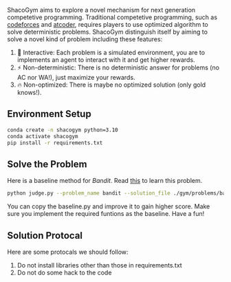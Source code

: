 ShacoGym aims to explore a novel mechanism for next generation competetive programming. Traditional competetive programming, such as [codeforces](https://codeforces.com/) and [atcoder](https://atcoder.jp/), requires players to use optimized algorithm to solve deterministic problems. ShacoGym distinguish itself by aiming to solve a novel kind of problem including these features:
1. :rainbow: Interactive: Each problem is a simulated environment, you are to implements an agent to interact with it and get higher rewards.
2. :zap: Non-deterministic: There is no deterministic answer for problems (no AC nor WA!), just maximize your rewards.
3. :fire: Non-optimized: There is maybe no optimized solution (only gold knows!).


## Environment Setup

```bash
conda create -n shacogym python=3.10
conda activate shacogym
pip install -r requirements.txt
```

## Solve the Problem

Here is a baseline method for *Bandit*. Read [this](gym/problems/bandit/bandit.md) to learn this problem.

```bash
python judge.py --problem_name bandit --solution_file ./gym/problems/bandit/baseline.py
```

You can copy the baseline.py and improve it to gain higher score.
Make sure you implement the required funtions as the baseline. Have a fun!


## Solution Protocal

Here are some protocals we should follow:
1. Do not install libraries other than those in requirements.txt
2. Do not do some hack to the code